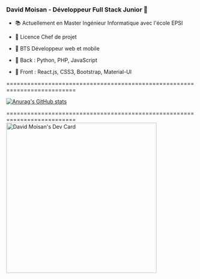 ### David Moisan - Développeur Full Stack Junior 👋                     
                                                                       
- 📚 Actuellement en Master Ingénieur Informatique avec l'école EPSI    
- 🥇 Licence Chef de projet                                             
- 🥇 BTS Développeur web et mobile                                      
                                                                       
- 💬 Back : Python, PHP, JavaScript                                    
- 💬 Front : React.js, CSS3, Bootstrap, Material-UI                    
                                                                        
==========================================================================

[![Anurag's GitHub stats](https://github-readme-stats.vercel.app/api?username=David-Moisan)](https://github.com/anuraghazra/github-readme-stats)

==========================================================================
<a href="https://app.daily.dev/DavMoiz">
  <img src="https://api.daily.dev/devcards/e523dea3143b4950a20fd83b59d89405.png?r=yw6" width="400" alt="David Moisan's Dev Card"/>
</a>
